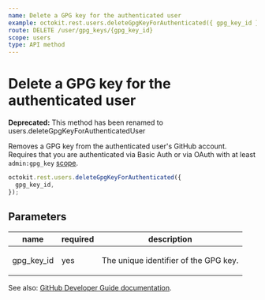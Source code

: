```yaml
---
name: Delete a GPG key for the authenticated user
example: octokit.rest.users.deleteGpgKeyForAuthenticated({ gpg_key_id })
route: DELETE /user/gpg_keys/{gpg_key_id}
scope: users
type: API method
---
```


# Delete a GPG key for the authenticated user

**Deprecated:** This method has been renamed to users.deleteGpgKeyForAuthenticatedUser

Removes a GPG key from the authenticated user's GitHub account. Requires that you are authenticated via Basic Auth or via OAuth with at least `admin:gpg_key` [scope](https://docs.github.com/enterprise-cloud@latest//apps/building-oauth-apps/understanding-scopes-for-oauth-apps/).

```js
octokit.rest.users.deleteGpgKeyForAuthenticated({
  gpg_key_id,
});
```

## Parameters

<table>
  <thead>
    <tr>
      <th>name</th>
      <th>required</th>
      <th>description</th>
    </tr>
  </thead>
  <tbody>
    <tr><td>gpg_key_id</td><td>yes</td><td>

The unique identifier of the GPG key.

</td></tr>
  </tbody>
</table>

See also: [GitHub Developer Guide documentation](https://docs.github.com/enterprise-cloud@latest//rest/reference/users#delete-a-gpg-key-for-the-authenticated-user).
